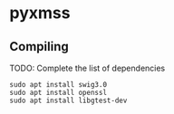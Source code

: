 # pyxmss

## Compiling

TODO: Complete the list of dependencies

```
sudo apt install swig3.0 
sudo apt install openssl
sudo apt install libgtest-dev
````

